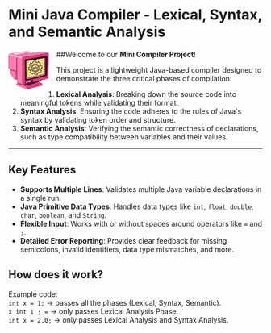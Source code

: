 # Mini Java Compiler - Lexical, Syntax, and Semantic Analysis

<img src="./icon.png" alt="Mini Compiler Icon" width="80" height="80" align="left" style="margin-right: 15px;" />

##Welcome to our **Mini Compiler Project**!  




This project is a lightweight Java-based compiler designed to demonstrate the three critical phases of compilation:  

1. **Lexical Analysis**: Breaking down the source code into meaningful tokens while validating their format.  
2. **Syntax Analysis**: Ensuring the code adheres to the rules of Java's syntax by validating token order and structure.  
3. **Semantic Analysis**: Verifying the semantic correctness of declarations, such as type compatibility between variables and their values.  

---

## Key Features  
- **Supports Multiple Lines**: Validates multiple Java variable declarations in a single run.  
- **Java Primitive Data Types**: Handles data types like `int`, `float`, `double`, `char`, `boolean`, and `String`.  
- **Flexible Input**: Works with or without spaces around operators like `=` and `;`.  
- **Detailed Error Reporting**: Provides clear feedback for missing semicolons, invalid identifiers, data type mismatches, and more.  

## How does it work?  
Example code:  
`int x = 1;`  → passes all the phases (Lexical, Syntax, Semantic).  
`x int 1 ; =` → only passes Lexical Analysis Phase.  
`int x = 2.0;` → only passes Lexical Analysis and Syntax Analysis.  
